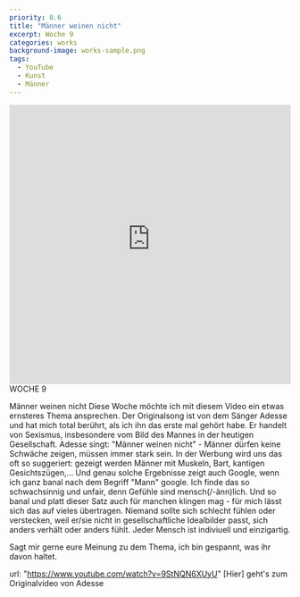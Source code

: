```yaml
---
priority: 0.6
title: "Männer weinen nicht"
excerpt: Woche 9
categories: works
background-image: works-sample.png
tags:
  - YouTube
  - Kunst
  - Männer
---
```

<span class="image featured"></span>
<iframe width="100%" height="500px" src="https://www.youtube-nocookie.com/embed/ShDjCc1N1fA" frameborder="0" allow="autoplay; encrypted-media" allowfullscreen></iframe>
WOCHE 9

Männer weinen nicht
Diese Woche möchte ich mit diesem Video ein etwas ernsteres Thema ansprechen.
Der Originalsong ist von dem Sänger Adesse und hat mich total berührt, als ich ihn das erste mal gehört habe. Er handelt von Sexismus, insbesondere vom Bild des Mannes in der heutigen Gesellschaft.
Adesse singt: "Männer weinen nicht" - Männer dürfen keine Schwäche zeigen, müssen immer stark sein. In der Werbung wird uns das oft so suggeriert: gezeigt werden Männer mit Muskeln, Bart, kantigen Gesichtszügen,... Und genau solche Ergebnisse zeigt auch Google, wenn ich ganz banal nach dem Begriff "Mann" google.
Ich finde das so schwachsinnig und unfair, denn Gefühle sind mensch(/-änn)lich.
Und so banal und platt dieser Satz auch für manchen klingen mag - für mich lässt sich das auf vieles übertragen. Niemand sollte sich schlecht fühlen oder verstecken, weil er/sie nicht in gesellschaftliche Idealbilder passt, sich anders verhält oder anders fühlt. Jeder Mensch ist indiviuell und einzigartig.

Sagt mir gerne eure Meinung zu dem Thema, ich bin gespannt, was ihr davon haltet.

url: "https://www.youtube.com/watch?v=9StNQN6XUyU" [Hier] geht's zum Originalvideo von Adesse
